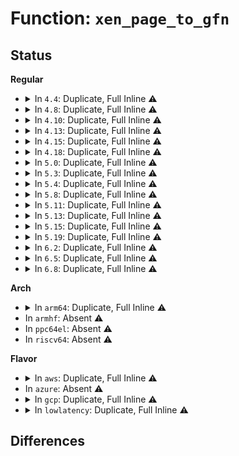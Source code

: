 # Function: <code>xen_page_to_gfn</code>

## Status
<b>Regular</b>
<ul>
<li>
<details>
<summary>In <code>4.4</code>: Duplicate, Full Inline ⚠️</summary>

**Collision:** Static Duplication

**Inline:** Full

**Transformation:** False

**Instances:**

```
In drivers/xen/balloon.c (ffffffff814c65b5)
Location: include/xen/page.h:31
Inline: True
Inline callers:
  - drivers/xen/balloon.c:decrease_reservation
```
```
In drivers/block/xen-blkfront.c (ffffffff81574ca9)
Location: include/xen/page.h:31
Inline: True
Inline callers:
  - drivers/block/xen-blkfront.c:blkif_setup_rw_req_grant
  - drivers/block/xen-blkfront.c:blkif_setup_rw_req_grant
```
```
In drivers/net/xen-netfront.c (ffffffff815fb19f)
Location: include/xen/page.h:31
Inline: True
Inline callers:
  - drivers/net/xen-netfront.c:xennet_alloc_rx_buffers
```
</details>
</li>
<li>
<details>
<summary>In <code>4.8</code>: Duplicate, Full Inline ⚠️</summary>

**Collision:** Static Duplication

**Inline:** Full

**Transformation:** False

**Instances:**

```
In drivers/xen/balloon.c (ffffffff81516ce5)
Location: include/xen/page.h:31
Inline: True
Inline callers:
  - drivers/xen/balloon.c:decrease_reservation
```
```
In drivers/block/xen-blkfront.c (ffffffff815cc6fa)
Location: include/xen/page.h:31
Inline: True
Inline callers:
  - drivers/block/xen-blkfront.c:blkif_setup_rw_req_grant
  - drivers/block/xen-blkfront.c:blkif_setup_rw_req_grant
```
```
In drivers/net/xen-netfront.c (ffffffff8165b0ec)
Location: include/xen/page.h:31
Inline: True
Inline callers:
  - drivers/net/xen-netfront.c:xennet_alloc_rx_buffers
```
</details>
</li>
<li>
<details>
<summary>In <code>4.10</code>: Duplicate, Full Inline ⚠️</summary>

**Collision:** Static Duplication

**Inline:** Full

**Transformation:** False

**Instances:**

```
In drivers/xen/balloon.c (ffffffff8154315f)
Location: include/xen/page.h:31
Inline: True
Inline callers:
  - drivers/xen/balloon.c:decrease_reservation
```
```
In drivers/block/xen-blkfront.c (ffffffff815f92ce)
Location: include/xen/page.h:31
Inline: True
Inline callers:
  - drivers/block/xen-blkfront.c:blkif_setup_rw_req_grant
  - drivers/block/xen-blkfront.c:blkif_setup_rw_req_grant
```
```
In drivers/net/xen-netfront.c (ffffffff81688e46)
Location: include/xen/page.h:31
Inline: True
Inline callers:
  - drivers/net/xen-netfront.c:xennet_alloc_rx_buffers
```
</details>
</li>
<li>
<details>
<summary>In <code>4.13</code>: Duplicate, Full Inline ⚠️</summary>

**Collision:** Static Duplication

**Inline:** Full

**Transformation:** False

**Instances:**

```
In drivers/xen/balloon.c (ffffffff81556fe9)
Location: include/xen/page.h:31
Inline: True
Inline callers:
  - drivers/xen/balloon.c:decrease_reservation
```
```
In drivers/block/xen-blkfront.c (ffffffff8160d44d)
Location: include/xen/page.h:31
Inline: True
Inline callers:
  - drivers/block/xen-blkfront.c:blkif_setup_rw_req_grant
  - drivers/block/xen-blkfront.c:blkif_setup_rw_req_grant
```
```
In drivers/net/xen-netfront.c (ffffffff8169e64e)
Location: include/xen/page.h:31
Inline: True
Inline callers:
  - drivers/net/xen-netfront.c:xennet_alloc_rx_buffers
```
</details>
</li>
<li>
<details>
<summary>In <code>4.15</code>: Duplicate, Full Inline ⚠️</summary>

**Collision:** Static Duplication

**Inline:** Full

**Transformation:** False

**Instances:**

```
In drivers/xen/balloon.c (ffffffff815baff5)
Location: include/xen/page.h:32
Inline: True
Inline callers:
  - drivers/xen/balloon.c:decrease_reservation
```
```
In drivers/block/xen-blkfront.c (ffffffff81675ccd)
Location: include/xen/page.h:32
Inline: True
Inline callers:
  - drivers/block/xen-blkfront.c:blkif_setup_rw_req_grant
  - drivers/block/xen-blkfront.c:blkif_setup_rw_req_grant
```
```
In drivers/net/xen-netfront.c (ffffffff81709819)
Location: include/xen/page.h:32
Inline: True
Inline callers:
  - drivers/net/xen-netfront.c:xennet_alloc_rx_buffers
```
</details>
</li>
<li>
<details>
<summary>In <code>4.18</code>: Duplicate, Full Inline ⚠️</summary>

**Collision:** Static Duplication

**Inline:** Full

**Transformation:** False

**Instances:**

```
In drivers/xen/balloon.c (ffffffff815f36f1)
Location: include/xen/page.h:32
Inline: True
Inline callers:
  - drivers/xen/balloon.c:decrease_reservation
```
```
In drivers/block/xen-blkfront.c (ffffffff816b1213)
Location: include/xen/page.h:32
Inline: True
Inline callers:
  - drivers/block/xen-blkfront.c:blkif_setup_rw_req_grant
  - drivers/block/xen-blkfront.c:blkif_setup_rw_req_grant
```
```
In drivers/net/xen-netfront.c (ffffffff817482f8)
Location: include/xen/page.h:32
Inline: True
Inline callers:
  - drivers/net/xen-netfront.c:xennet_alloc_rx_buffers
```
</details>
</li>
<li>
<details>
<summary>In <code>5.0</code>: Duplicate, Full Inline ⚠️</summary>

**Collision:** Static Duplication

**Inline:** Full

**Transformation:** False

**Instances:**

```
In drivers/xen/grant-table.c (ffffffff8160ccdc)
Location: include/xen/page.h:32
Inline: True
Inline callers:
  - drivers/xen/grant-table.c:gnttab_dma_alloc_pages
```
```
In drivers/xen/balloon.c (ffffffff8160e750)
Location: include/xen/page.h:32
Inline: True
Inline callers:
  - drivers/xen/balloon.c:decrease_reservation
```
```
In drivers/block/xen-blkfront.c (ffffffff816d1553)
Location: include/xen/page.h:32
Inline: True
Inline callers:
  - drivers/block/xen-blkfront.c:blkif_setup_rw_req_grant
  - drivers/block/xen-blkfront.c:blkif_setup_rw_req_grant
```
```
In drivers/net/xen-netfront.c (ffffffff8176c3b8)
Location: include/xen/page.h:32
Inline: True
Inline callers:
  - drivers/net/xen-netfront.c:xennet_alloc_rx_buffers
```
</details>
</li>
<li>
<details>
<summary>In <code>5.3</code>: Duplicate, Full Inline ⚠️</summary>

**Collision:** Static Duplication

**Inline:** Full

**Transformation:** False

**Instances:**

```
In drivers/xen/grant-table.c (ffffffff8164198a)
Location: include/xen/page.h:32
Inline: True
Inline callers:
  - drivers/xen/grant-table.c:gnttab_dma_alloc_pages
```
```
In drivers/xen/balloon.c (ffffffff816424d9)
Location: include/xen/page.h:32
Inline: True
Inline callers:
  - drivers/xen/balloon.c:decrease_reservation
```
```
In drivers/block/xen-blkfront.c (ffffffff8170cfe3)
Location: include/xen/page.h:32
Inline: True
Inline callers:
  - drivers/block/xen-blkfront.c:blkif_setup_rw_req_grant
  - drivers/block/xen-blkfront.c:blkif_setup_rw_req_grant
```
```
In drivers/net/xen-netfront.c (ffffffff817aa1d9)
Location: include/xen/page.h:32
Inline: True
Inline callers:
  - drivers/net/xen-netfront.c:xennet_alloc_rx_buffers
```
</details>
</li>
<li>
<details>
<summary>In <code>5.4</code>: Duplicate, Full Inline ⚠️</summary>

**Collision:** Static Duplication

**Inline:** Full

**Transformation:** False

**Instances:**

```
In drivers/xen/grant-table.c (ffffffff81662f9a)
Location: include/xen/page.h:32
Inline: True
Inline callers:
  - drivers/xen/grant-table.c:gnttab_dma_alloc_pages
```
```
In drivers/xen/balloon.c (ffffffff81664aa2)
Location: include/xen/page.h:32
Inline: True
Inline callers:
  - drivers/xen/balloon.c:decrease_reservation
```
```
In drivers/block/xen-blkfront.c (ffffffff817312e3)
Location: include/xen/page.h:32
Inline: True
Inline callers:
  - drivers/block/xen-blkfront.c:blkif_setup_rw_req_grant
  - drivers/block/xen-blkfront.c:blkif_setup_rw_req_grant
```
```
In drivers/net/xen-netfront.c (ffffffff817cdc39)
Location: include/xen/page.h:32
Inline: True
Inline callers:
  - drivers/net/xen-netfront.c:xennet_alloc_rx_buffers
```
</details>
</li>
<li>
<details>
<summary>In <code>5.8</code>: Duplicate, Full Inline ⚠️</summary>

**Collision:** Static Duplication

**Inline:** Full

**Transformation:** False

**Instances:**

```
In drivers/xen/grant-table.c (ffffffff817134ca)
Location: include/xen/page.h:32
Inline: True
Inline callers:
  - drivers/xen/grant-table.c:gnttab_dma_alloc_pages
```
```
In drivers/xen/balloon.c (ffffffff81714667)
Location: include/xen/page.h:32
Inline: True
Inline callers:
  - drivers/xen/balloon.c:decrease_reservation
```
```
In drivers/block/xen-blkfront.c (ffffffff817edabd)
Location: include/xen/page.h:32
Inline: True
Inline callers:
  - drivers/block/xen-blkfront.c:get_indirect_grant
  - drivers/block/xen-blkfront.c:get_grant
```
```
In drivers/net/xen-netfront.c (ffffffff8189814b)
Location: include/xen/page.h:32
Inline: True
Inline callers:
  - drivers/net/xen-netfront.c:xennet_alloc_rx_buffers
```
</details>
</li>
<li>
<details>
<summary>In <code>5.11</code>: Duplicate, Full Inline ⚠️</summary>

**Collision:** Static Duplication

**Inline:** Full

**Transformation:** False

**Instances:**

```
In drivers/xen/grant-table.c (ffffffff817303ba)
Location: include/xen/page.h:31
Inline: True
Inline callers:
  - drivers/xen/grant-table.c:gnttab_dma_alloc_pages
```
```
In drivers/xen/balloon.c (ffffffff81730d47)
Location: include/xen/page.h:31
Inline: True
Inline callers:
  - drivers/xen/balloon.c:decrease_reservation
```
```
In drivers/block/xen-blkfront.c (ffffffff818023ed)
Location: include/xen/page.h:31
Inline: True
Inline callers:
  - drivers/block/xen-blkfront.c:get_indirect_grant
  - drivers/block/xen-blkfront.c:get_grant
```
```
In drivers/net/xen-netfront.c (ffffffff818a6510)
Location: include/xen/page.h:31
Inline: True
Inline callers:
  - drivers/net/xen-netfront.c:xennet_alloc_rx_buffers
```
</details>
</li>
<li>
<details>
<summary>In <code>5.13</code>: Duplicate, Full Inline ⚠️</summary>

**Collision:** Static Duplication

**Inline:** Full

**Transformation:** False

**Instances:**

```
In drivers/xen/grant-table.c (ffffffff81713f57)
Location: include/xen/page.h:31
Inline: True
Inline callers:
  - drivers/xen/grant-table.c:gnttab_dma_alloc_pages
```
```
In drivers/xen/balloon.c (ffffffff817148d3)
Location: include/xen/page.h:31
Inline: True
Inline callers:
  - drivers/xen/balloon.c:decrease_reservation
```
```
In drivers/block/xen-blkfront.c (ffffffff817e87db)
Location: include/xen/page.h:31
Inline: True
Inline callers:
  - drivers/block/xen-blkfront.c:blkif_setup_rw_req_grant
  - drivers/block/xen-blkfront.c:get_indirect_grant
```
```
In drivers/net/xen-netfront.c (ffffffff81889920)
Location: include/xen/page.h:31
Inline: True
Inline callers:
  - drivers/net/xen-netfront.c:xennet_alloc_rx_buffers
```
</details>
</li>
<li>
<details>
<summary>In <code>5.15</code>: Duplicate, Full Inline ⚠️</summary>

**Collision:** Static Duplication

**Inline:** Full

**Transformation:** False

**Instances:**

```
In drivers/xen/grant-table.c (ffffffff8179099d)
Location: include/xen/page.h:31
Inline: True
Inline callers:
  - drivers/xen/grant-table.c:gnttab_dma_alloc_pages
```
```
In drivers/xen/balloon.c (ffffffff81791720)
Location: include/xen/page.h:31
Inline: True
Inline callers:
  - drivers/xen/balloon.c:decrease_reservation
```
```
In drivers/block/xen-blkfront.c (ffffffff81874d6b)
Location: include/xen/page.h:31
Inline: True
Inline callers:
  - drivers/block/xen-blkfront.c:blkif_setup_rw_req_grant
  - drivers/block/xen-blkfront.c:blkif_setup_rw_req_grant
```
```
In drivers/net/xen-netfront.c (ffffffff8191c42d)
Location: include/xen/page.h:31
Inline: True
Inline callers:
  - drivers/net/xen-netfront.c:xennet_alloc_rx_buffers
```
</details>
</li>
<li>
<details>
<summary>In <code>5.19</code>: Duplicate, Full Inline ⚠️</summary>

**Collision:** Static Duplication

**Inline:** Full

**Transformation:** False

**Instances:**

```
In drivers/xen/grant-table.c (ffffffff818c9881)
Location: include/xen/page.h:31
Inline: True
Inline callers:
  - drivers/xen/grant-table.c:gnttab_dma_alloc_pages
```
```
In drivers/xen/balloon.c (ffffffff818ca208)
Location: include/xen/page.h:31
Inline: True
Inline callers:
  - drivers/xen/balloon.c:decrease_reservation
```
```
In drivers/xen/grant-dma-ops.c (0)
Location: include/xen/page.h:31
Inline: False
```
```
In drivers/block/xen-blkfront.c (ffffffff819bd02f)
Location: include/xen/page.h:31
Inline: True
Inline callers:
  - drivers/block/xen-blkfront.c:blkif_setup_rw_req_grant
  - drivers/block/xen-blkfront.c:blkif_setup_rw_req_grant
```
```
In drivers/net/xen-netfront.c (ffffffff81a719bb)
Location: include/xen/page.h:31
Inline: True
Inline callers:
  - drivers/net/xen-netfront.c:xennet_alloc_rx_buffers
```
</details>
</li>
<li>
<details>
<summary>In <code>6.2</code>: Duplicate, Full Inline ⚠️</summary>

**Collision:** Static Duplication

**Inline:** Full

**Transformation:** False

**Instances:**

```
In drivers/xen/grant-table.c (ffffffff81a1a660)
Location: include/xen/page.h:31
Inline: True
Inline callers:
  - drivers/xen/grant-table.c:gnttab_dma_alloc_pages
```
```
In drivers/xen/balloon.c (ffffffff81a1adc8)
Location: include/xen/page.h:31
Inline: True
Inline callers:
  - drivers/xen/balloon.c:decrease_reservation
```
```
In drivers/block/xen-blkfront.c (ffffffff81b326ef)
Location: include/xen/page.h:31
Inline: True
Inline callers:
  - drivers/block/xen-blkfront.c:blkif_setup_rw_req_grant
  - drivers/block/xen-blkfront.c:blkif_setup_rw_req_grant
```
```
In drivers/net/xen-netfront.c (ffffffff81c076fb)
Location: include/xen/page.h:31
Inline: True
Inline callers:
  - drivers/net/xen-netfront.c:xennet_alloc_rx_buffers
```
</details>
</li>
<li>
<details>
<summary>In <code>6.5</code>: Duplicate, Full Inline ⚠️</summary>

**Collision:** Static Duplication

**Inline:** Full

**Transformation:** False

**Instances:**

```
In drivers/xen/grant-table.c (ffffffff81a634e0)
Location: include/xen/page.h:31
Inline: True
Inline callers:
  - drivers/xen/grant-table.c:gnttab_dma_alloc_pages
```
```
In drivers/xen/balloon.c (ffffffff81a63f78)
Location: include/xen/page.h:31
Inline: True
Inline callers:
  - drivers/xen/balloon.c:decrease_reservation
```
```
In drivers/block/xen-blkfront.c (ffffffff81b85b94)
Location: include/xen/page.h:31
Inline: True
Inline callers:
  - drivers/block/xen-blkfront.c:blkif_setup_rw_req_grant
  - drivers/block/xen-blkfront.c:get_indirect_grant
```
```
In drivers/net/xen-netfront.c (ffffffff81c6ce22)
Location: include/xen/page.h:31
Inline: True
Inline callers:
  - drivers/net/xen-netfront.c:xennet_alloc_rx_buffers
```
</details>
</li>
<li>
<details>
<summary>In <code>6.8</code>: Duplicate, Full Inline ⚠️</summary>

**Collision:** Static Duplication

**Inline:** Full

**Transformation:** False

**Instances:**

```
In drivers/xen/grant-table.c (ffffffff81ab5d00)
Location: include/xen/page.h:31
Inline: True
Inline callers:
  - drivers/xen/grant-table.c:gnttab_dma_alloc_pages
```
```
In drivers/xen/balloon.c (ffffffff81ab67b8)
Location: include/xen/page.h:31
Inline: True
Inline callers:
  - drivers/xen/balloon.c:decrease_reservation
```
```
In drivers/block/xen-blkfront.c (ffffffff81bd9aa4)
Location: include/xen/page.h:31
Inline: True
Inline callers:
  - drivers/block/xen-blkfront.c:blkif_setup_rw_req_grant
  - drivers/block/xen-blkfront.c:get_indirect_grant
```
```
In drivers/net/xen-netfront.c (ffffffff81d21757)
Location: include/xen/page.h:31
Inline: True
Inline callers:
  - drivers/net/xen-netfront.c:xennet_alloc_rx_buffers
```
</details>
</li>
</ul>
<b>Arch</b>
<ul>
<li>
<details>
<summary>In <code>arm64</code>: Duplicate, Full Inline ⚠️</summary>

**Collision:** Static Duplication

**Inline:** Full

**Transformation:** False

**Instances:**

```
In drivers/xen/grant-table.c (ffff80001082ccfc)
Location: include/xen/page.h:32
Inline: True
Inline callers:
  - drivers/xen/grant-table.c:gnttab_dma_alloc_pages
```
```
In drivers/xen/balloon.c (ffff80001082e820)
Location: include/xen/page.h:32
Inline: True
Inline callers:
  - drivers/xen/balloon.c:decrease_reservation
```
```
In drivers/block/xen-blkfront.c (ffff800010926ebc)
Location: include/xen/page.h:32
Inline: True
Inline callers:
  - drivers/block/xen-blkfront.c:blkif_setup_rw_req_grant
  - drivers/block/xen-blkfront.c:blkif_setup_rw_req_grant
```
```
In drivers/net/xen-netfront.c (ffff800010a06e68)
Location: include/xen/page.h:32
Inline: True
Inline callers:
  - drivers/net/xen-netfront.c:xennet_alloc_rx_buffers
```
</details>
</li>
<li>
In <code>armhf</code>: Absent ⚠️
</li>
<li>
In <code>ppc64el</code>: Absent ⚠️
</li>
<li>
In <code>riscv64</code>: Absent ⚠️
</li>
</ul>
<b>Flavor</b>
<ul>
<li>
<details>
<summary>In <code>aws</code>: Duplicate, Full Inline ⚠️</summary>

**Collision:** Static Duplication

**Inline:** Full

**Transformation:** False

**Instances:**

```
In drivers/xen/grant-table.c (ffffffff81628e0a)
Location: include/xen/page.h:32
Inline: True
Inline callers:
  - drivers/xen/grant-table.c:gnttab_dma_alloc_pages
```
```
In drivers/xen/balloon.c (ffffffff8162a912)
Location: include/xen/page.h:32
Inline: True
Inline callers:
  - drivers/xen/balloon.c:decrease_reservation
```
```
In drivers/block/xen-blkfront.c (ffffffff816f71c3)
Location: include/xen/page.h:32
Inline: True
Inline callers:
  - drivers/block/xen-blkfront.c:blkif_setup_rw_req_grant
  - drivers/block/xen-blkfront.c:blkif_setup_rw_req_grant
```
```
In drivers/net/xen-netfront.c (ffffffff81792859)
Location: include/xen/page.h:32
Inline: True
Inline callers:
  - drivers/net/xen-netfront.c:xennet_alloc_rx_buffers
```
</details>
</li>
<li>
In <code>azure</code>: Absent ⚠️
</li>
<li>
<details>
<summary>In <code>gcp</code>: Duplicate, Full Inline ⚠️</summary>

**Collision:** Static Duplication

**Inline:** Full

**Transformation:** False

**Instances:**

```
In drivers/xen/grant-table.c (ffffffff81656dda)
Location: include/xen/page.h:32
Inline: True
Inline callers:
  - drivers/xen/grant-table.c:gnttab_dma_alloc_pages
```
```
In drivers/xen/balloon.c (ffffffff816588e2)
Location: include/xen/page.h:32
Inline: True
Inline callers:
  - drivers/xen/balloon.c:decrease_reservation
```
```
In drivers/block/xen-blkfront.c (ffffffff817247a3)
Location: include/xen/page.h:32
Inline: True
Inline callers:
  - drivers/block/xen-blkfront.c:blkif_setup_rw_req_grant
  - drivers/block/xen-blkfront.c:blkif_setup_rw_req_grant
```
```
In drivers/net/xen-netfront.c (ffffffff817c2ab9)
Location: include/xen/page.h:32
Inline: True
Inline callers:
  - drivers/net/xen-netfront.c:xennet_alloc_rx_buffers
```
</details>
</li>
<li>
<details>
<summary>In <code>lowlatency</code>: Duplicate, Full Inline ⚠️</summary>

**Collision:** Static Duplication

**Inline:** Full

**Transformation:** False

**Instances:**

```
In drivers/xen/grant-table.c (ffffffff816713ba)
Location: include/xen/page.h:32
Inline: True
Inline callers:
  - drivers/xen/grant-table.c:gnttab_dma_alloc_pages
```
```
In drivers/xen/balloon.c (ffffffff81672ef6)
Location: include/xen/page.h:32
Inline: True
Inline callers:
  - drivers/xen/balloon.c:decrease_reservation
```
```
In drivers/block/xen-blkfront.c (ffffffff81740457)
Location: include/xen/page.h:32
Inline: True
Inline callers:
  - drivers/block/xen-blkfront.c:blkif_setup_rw_req_grant
  - drivers/block/xen-blkfront.c:blkif_setup_rw_req_grant
```
```
In drivers/net/xen-netfront.c (ffffffff817dcd79)
Location: include/xen/page.h:32
Inline: True
Inline callers:
  - drivers/net/xen-netfront.c:xennet_alloc_rx_buffers
```
</details>
</li>
</ul>

## Differences
